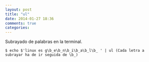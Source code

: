 ```yaml
---
layout: post
title: "ul"
date: 2014-01-27 18:36
comments: true
categories: 
---
```

Subrayado de palabras en la terminal.

	$ echo $'linux es g\b_e\b_n\b_i\b_a\b_l\b_ ' | ul (Cada letra a subrayar ha de ir seguida de \b_)

